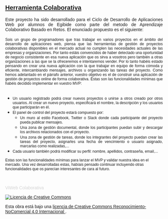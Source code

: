 <h2>
	<u><span style="font-size:20px;"><span style="font-family:arial,helvetica,sans-serif;">Herramienta Colaborativa</span></span></u></h2>
<div style="text-align: justify;">
	<span style="font-family:arial,helvetica,sans-serif;">Este proyecto ha sido desarrollado para el Ciclo de Desarrollo de Aplicaciones Web por alumnos de Egibide como parte del metodo de Aprendizaje Colaborativo Basado en Retos. El e</span><span style="font-family: arial, helvetica, sans-serif;">nunciado propuesto es el siguiente:</span></div>
<div style="text-align: justify;">
	&nbsp;</div>
<div style="text-align: justify;">
	<span style="font-size:12px;"><span style="font-family:arial,helvetica,sans-serif;">Sois un grupo de programadores que tras trabajar en varios proyectos en el &aacute;mbito del desarrollo de aplicaciones web, piensa que las herramientas de gesti&oacute;n de proyectos colaborativas disponibles en el mercado actual no cumplen las necesidades actuales de las empresas y organizaciones. Por tanto est&aacute;is convencidos de haber detectado una oportunidad de negocio consistente en esa nueva aplicaci&oacute;n que os sirva a vosotros pero tambi&eacute;n a otras organizaciones a las que se la ofreceremos e intentaremos vender. Por lo tanto hab&eacute;is estado pensando en crear una nueva aplicaci&oacute;n con la que trabajar en equipo de forma c&oacute;moda y eficiente, intercambiando mensajes, archivos u organizando las tareas del proyecto. Como hemos adelantado en el p&aacute;rrafo anterior, vuestro objetivo es el de construir una aplicaci&oacute;n de gesti&oacute;n de proyectos online de forma colaborativa. &Eacute;stas son las funcionalidades m&iacute;nimas que hab&eacute;is decidido implementar en vuestro MVP:</span></span></div>
<div style="text-align: justify;">
	&nbsp;</div>
<ul>
<li style="text-align: justify;"><span style="font-size:12px;"><span style="font-family:arial,helvetica,sans-serif;">Un usuario registrado podr&aacute; crear nuevos proyectos o unirse a otros creado por otros usuarios. Al crear un nuevo proyecto, especificar&aacute; el nombre, la descripci&oacute;n y los usuarios que participar&aacute;n en &eacute;l.</span></span></li>
<li style="text-align: justify;"><span style="font-size:12px;"><span style="font-family:arial,helvetica,sans-serif;">El panel de control del proyecto estar&aacute; compuesto por:</span></span><ul>
<li style="text-align: justify;"><span style="font-size:12px;"><span style="font-family:arial,helvetica,sans-serif;">Un muro al estilo Facebook, Twitter o Slack donde cada participante del proyecto pueda publicar mensajes.</span></span></li>
<li style="text-align: justify;"><span style="font-size:12px;"><span style="font-family:arial,helvetica,sans-serif;">Una zona de gesti&oacute;n documental, donde los participantes puedan subir y descargar los archivos relacionados con el proyecto.</span></span></li>
<li style="text-align: justify;"><span style="font-size:12px;"><span style="font-family:arial,helvetica,sans-serif;">Una zona de gesti&oacute;n de tareas, donde los integrantes del proyecto puedan crear las tareas del proyecto, asignarles una fecha de vencimiento o usuario asignado, marcarlas como realizadas,...</span></span></li>
</ul>
</li>
<li style="text-align: justify;"><span style="font-size:12px;"><span style="font-family:arial,helvetica,sans-serif;">Cada usuario tambi&eacute;n podr&aacute; modificar su perfil: nombre, apellidos, contrase&ntilde;a, email,...</span></span></li>
</ul>
<p><span style="font-size:12px;"><span style="font-family:arial,helvetica,sans-serif;">Estas son las funcionalidades m&iacute;nimas para lanzar el MVP y validar nuestra idea en el mercado. Una vez desarrolladas estas, hab&iacute;ais pensado continuar incluyendo otras funcionalidades que os parec&iacute;an interesantes de cara al futuro.</span></span></p>
<p>&nbsp;</p>
<p style="color:#d3d3d3;"><span style="font-family:arial,helvetica,sans-serif;">ViWeb Colaborativa</span></p>
<p><span style="font-family:arial,helvetica,sans-serif;"><a href="http://creativecommons.org/licenses/by-nc/4.0/" rel="license"> <img alt="Licencia de Creative Commons" src="https://i.creativecommons.org/l/by-nc/4.0/88x31.png" style="border-width:0" /></a></span></p>
<p><span style="font-family:arial,helvetica,sans-serif;">Esta obra est&aacute; bajo una <a href="http://creativecommons.org/licenses/by-nc/4.0/" rel="license"> licencia de Creative Commons Reconocimiento-NoComercial 4.0 Internacional </a>.</span></p>

